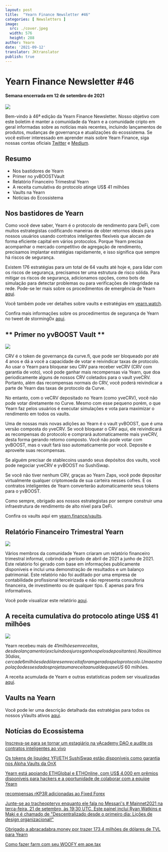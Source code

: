 ```yaml
---
layout: post
title:  "Yearn Finance Newsletter #46"
categories: [ Newsletters ]
image:
  src: ./cover.jpeg
  width: 576
  height: 288
author: Yearn
date: '2021-09-12'
translator: JKtranslator
publish: true
---
```


# Yearn Finance Newsletter #46
#### Semana encerrada em 12 de setembro de 2021

![](/_newsletters/Yearn-Finance-Newsletter-46/image1.jpg)

Bem-vindo à 46ª edição da Yearn Finance Newsletter. Nosso objetivo com este boletim é manter a comunidade da Yearn e a comunidade cripto em geral informadas sobre as notícias mais recentes, incluindo lançamentos de produtos, mudanças de governança e atualizações do ecossistema. Se você estiver interessado em aprender mais sobre Yearn Finance, siga nossas contas oficiais [Twitter](https://twitter.com/iearnfinance) e [Medium](https://medium.com/iearn).

## **Resumo**

- Nos bastidores de Yearn
- Primer no yvBOOSTVault
- Relatório Financeiro Trimestral Yearn
- A receita cumulativa do protocolo atinge US$ 41 milhões
- Vaults na Yearn
- Notícias do Ecossistema


## **Nos bastidores de Yearn**

Como você deve saber, Yearn é o protocolo de rendimento para DeFi, com muitos estrategistas codificando maneiras de obter retornos ideais para nossos usuários usando contratos inteligentes flexíveis que alocam de forma eficiente capital em vários protocolos. Porque Yearn precisa acompanhar o mercado competitivo de agregação de rendimento, precisamos implantar estratégias rapidamente, e isso significa que sempre há riscos de segurança.

Existem 176 estratégias para um total de 64 vaults até hoje e, para lidar com os riscos de segurança, precisamos ter uma estrutura de risco sólida. Para mitigar os riscos de segurança, adicionamos opções, como bots de simulação para detectar problemas ou para verificações de integridade na rede. Pode-se ler mais sobre os procedimentos de emergência de Yearn [aqui](https://github.com/yearn/yearn-devdocs/blob/master/docs/developers/v2/EMERGENCY.md).

Você também pode ver detalhes sobre vaults e estratégias em [yearn.watch](https://yearn.watch/).

Confira mais informações sobre os procedimentos de segurança de Yearn no tweet de storming0x [aqui](https://twitter.com/storming0x/status/1436851219864059906).

## ** Primer no yvBOOST Vault **

![](/_newsletters/Yearn-Finance-Newsletter-46/image2.jpg)

CRV é o token de governança da curve.fi, que pode ser bloqueado por até 4 anos e dá a você a capacidade de votar e reivindicar taxas de protocolo. Ao usar o Yearn para bloquear seu CRV para receber veCRV (CRV com garantia de voto), você pode ganhar mais recompensas via Yearn, que  doa periodicamente alguns de nossos CRV coletados para o vault yveCRV. Portanto, além das recompensas normais do CRV, você poderá reivindicar a parte de Yearn das taxas de protocolo da Curve.

No entanto, com o veCRV depositado no Yearn (como yveCRV), você não pode votar diretamente no Curve. Mesmo com esse pequeno porém, o que Yearn faz pelos usuários é executar simulações e vota para maximizar o rendimento em todos os vaults.

Uma de nossas mais novas adições ao Yearn é o vault yvBOOST, que é uma versão composta do yveCRV. Se você bloquear o CRV aqui, ele reivindicará as recompensas do protocolo e comprará automaticamente mais yveCRV, desta forma gerando retorno composto. Você não pode votar com yvBOOST, mas o vault fará isso automaticamente por você. Deposite e aproveite suas recompensas.

Se alguém precisar de stablecoins usando seus depósitos dos vaults, você pode negociar yveCRV e yvBOOST no SushiSwap.

Se você não tiver nenhum CRV, graças ao Yearn Zaps, você pode depositar virtualmente qualquer criptomoeda de sua carteira nesses cofres. E os contratos inteligentes de Yearn converterão automaticamente seus tokens para o yvBOOST.

Como sempre, obrigado aos nossos estrategistas por sempre construir uma infraestrutura de rendimento de alto nível para DeFi.

Confira os vaults aqui em [yearn.finance/vaults](https://yearn.finance/vaults).

## **Relatório Financeiro Trimestral Yearn**

![](/_newsletters/Yearn-Finance-Newsletter-46/image3.jpg)

Vários membros da comunidade Yearn criaram um relatório financeiro trimestral informal, cobrindo o período de abril de 2021 a junho de 2021. Este relatório foi gerado com base em informações publicamente disponíveis e inclui uma demonstração de resultados e um balanço patrimonial. Este relatório não foi auditado por uma empresa de contabilidade profissional terceirizada e não representa consultoria financeira, de investimento ou de qualquer tipo. É apenas para fins informativos.

Você pode visualizar este relatório [aqui](https://github.com/yearn/yearn-pm/blob/master/financials/reports/2021Q2-yearn-quarterly-report.pdf).

## **A receita cumulativa do protocolo atinge US$ 41 milhões**

![](/_newsletters/Yearn-Finance-Newsletter-46/image4.jpg)

Yearn recebeu mais de $41 milhões em receitas, desde o lançamento (excluindo os juros ganhos pelos depositantes). Nos últimos 30 dias, cerca de 6 milhões de dólares em receita foram gerados pelo protocolo. Uma extrapolação desses dados projeta uma receita anual de quase US$ 60 milhões.

A receita acumulada de Yearn e outras estatísticas podem ser visualizadas [aqui](https://www.yfistats.com/).

## **Vaults na Yearn**

Você pode ler uma descrição detalhada das estratégias para todos os nossos yVaults ativos [aqui](https://medium.com/yearn-state-of-the-vaults/the-vaults-at-yearn-9237905ffed3).

## **Notícias do Ecossistema**

[Inscreva-se para se tornar um estagiário na yAcademy DAO e audite os contratos inteligentes ao vivo](https://twitter.com/yAcademyDAO/status/1435866622556659717)

[Os tokens de liquidez YFI/ETH SushiSwap estão disponíveis como garantia nos Alpha Vaults da OnX](https://twitter.com/OnXFinance/status/1435229990681972741)

[Yearn está apoiando ETHGlobal e ETHOnline, com US$ 4.000 em prêmios disponíveis para hackers e a oportunidade de colaborar com a equipe Yearn](https://twitter.com/iearnfinance/status/1436302183545196546)

[recompensas rKP3R adicionadas ao Fixed Forex](https://twitter.com/thekeep3r/status/1437402914474037256)

[Junte-se ao tracheopteryx enquanto ele fala no Messari's # Mainnet2021 na terça-feira, 21 de setembro, às 19:30 UTC. Este painel inclui Ryan Watkins e Maki e é chamado de "Descentralizado desde o primeiro dia: Lições de design organizacional!"](https://twitter.com/tracheopteryx/status/1436257062971977729)

[Obrigado a abracadabra.money por trazer 173,4 milhões de dólares de TVL para Yearn](https://twitter.com/danielesesta/status/1437372628054982663?s=20)

[Como fazer farm com seu WOOFY em ape.tax](https://twitter.com/ape_tax/status/1436908119817211913?s=20)
